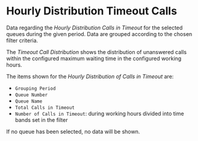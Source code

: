 # Hourly Distribution Timeout Calls

Data regarding the *Hourly Distribution Calls in Timeout* for
the selected queues during the given period.
Data are grouped according to the chosen filter criteria.

The *Timeout Call Distribution* shows the distribution 
of unanswered calls within the configured maximum waiting time 
in the configured working hours.

The items shown for the *Hourly Distribution of Calls in Timeout*
are:

- `Grouping Period`
- `Queue Number`
- `Queue Name`
- `Total Calls in Timeout`
- `Number of Calls in Timeout`: during working hours divided into
time bands set in the filter

If no queue has been selected, no data will be shown.
